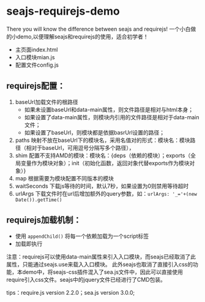 # seajs-requirejs-demo
There you will know the difference between seajs and requirejs!
一个小白做的小demo,以便理解seajs和requirejs的使用，适合初学者！

- 主页面index.html
- 入口模块mian.js
- 配置文件config.js


## requirejs配置：
1. baseUrl加载文件的根路径
    - 如果未设置baseUrl和data-main属性，则文件路径是相对与html本身；
    - 如果设置了data-main属性，则模块内引用的文件路径是相对于data-main文件；
    - 如果设置了baseUrl，则模块都是依据basrUrl设置的路径；
2. paths
    映射不放在baseUrl下的模块名，采用名值对的形式：模块名：模块路径（相对于baseUrl，可用逗号分隔写多个路径），
3. shim
    配置不支持AMD的模块：模块名：{deps（依赖的模块）；exports（全局变量作为模块对象）；init（初始化函数，返回对象代替exports作为模块对象）}
4. map
    根据需要为模块配置不同版本的模块
5. waitSeconds
    下载js等待的时间，默认7秒，如果设置为0则禁用等待超时
6. urlArgs
    下载文件时在url后增加额外的query参数，如：` urlArgs: '_='+(new Date()).getTime() `


## requirejs加载机制：
- 使用 ` appendChild() ` 将每一个依赖加载为一个script标签
- 加载即执行


注意：requirejs可以使用data-main属性来引入入口模块，而seajs已经取消了此属性，只能通过seajs.use来载入入口模块。
此外seajs也取消了直接引入css的功能，本demo中，将seajs-css插件混入了sea.js文件中，因此可以直接使用require引入css文件。seajs中的jquery文件已经进行了CMD包装。

tips：require.js version 2.2.0；sea.js version 3.0.0;
